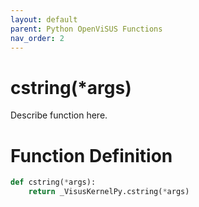 ```yaml
---
layout: default
parent: Python OpenViSUS Functions
nav_order: 2
---
```


# cstring(*args)

Describe function here.

# Function Definition

```python
def cstring(*args):
    return _VisusKernelPy.cstring(*args)

```